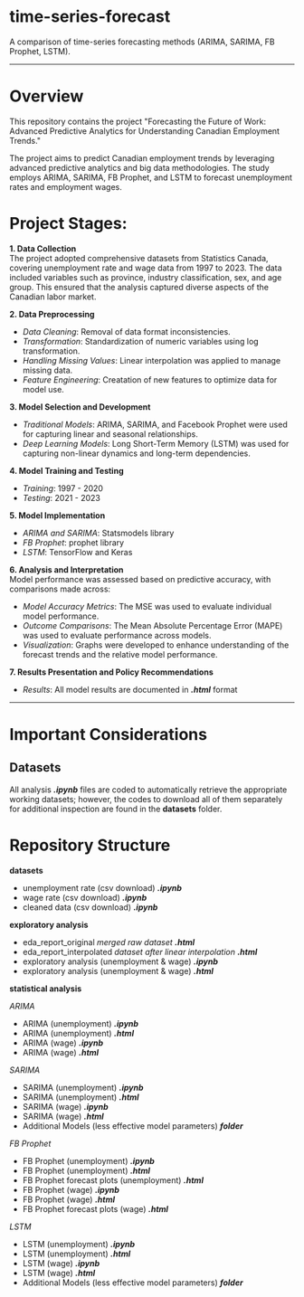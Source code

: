 # time-series-forecast
A comparison of time-series forecasting methods (ARIMA, SARIMA, FB Prophet, LSTM). 

---
# Overview
This repository contains the project "Forecasting the Future of Work: 
Advanced Predictive Analytics for Understanding Canadian Employment Trends." 

The project aims to predict Canadian employment trends by leveraging advanced predictive analytics and big data methodologies. The study employs ARIMA, SARIMA, FB Prophet, and LSTM to forecast unemployment rates and employment wages.

# Project Stages: 

**1. Data Collection**  
The project adopted comprehensive datasets from Statistics Canada, covering unemployment rate and wage data from 1997 to 2023. The data included variables such as province, industry classification, sex, and age group. This ensured that the analysis captured diverse aspects of the Canadian labor market.


**2. Data Preprocessing**  
- *Data Cleaning*: Removal of data format inconsistencies.
- *Transformation*: Standardization of numeric variables using log transformation.
- *Handling Missing Values*: Linear interpolation was applied to manage missing data.
- *Feature Engineering*: Creatation of new features to optimize data for model use.


**3. Model Selection and Development**  
- *Traditional Models*: ARIMA, SARIMA, and Facebook Prophet were used for capturing linear and seasonal relationships.
- *Deep Learning Models*: Long Short-Term Memory (LSTM) was used for capturing non-linear dynamics and long-term dependencies.


**4. Model Training and Testing**  
- *Training*: 1997 - 2020
-  *Testing*: 2021 - 2023

**5. Model Implementation**  
- *ARIMA and SARIMA*: Statsmodels library 
- *FB Prophet*: prophet library
- *LSTM*: TensorFlow and Keras 


**6. Analysis and Interpretation**  
Model performance was assessed based on predictive accuracy, with comparisons made across:
- *Model Accuracy Metrics*: The MSE was used to evaluate individual model performance.
- *Outcome Comparisons*: The Mean Absolute Percentage Error (MAPE) was used to evaluate performance across models.
- *Visualization*: Graphs were developed to enhance understanding of the forecast trends and the relative model performance.


**7. Results Presentation and Policy Recommendations**  
- *Results*: All model results are documented in ***.html*** format

---

# Important Considerations
## Datasets
All analysis ***.ipynb*** files are coded to automatically retrieve the appropriate working datasets; however, the codes to download all of them separately for additional inspection are found in the **datasets** folder.

# Repository Structure
**datasets**
- unemployment rate (csv download) ***.ipynb***
- wage rate (csv download) ***.ipynb***
- cleaned data (csv download) ***.ipynb***

**exploratory analysis**
- eda_report_original  *merged raw dataset* ***.html***
- eda_report_interpolated *dataset after linear interpolation* ***.html***
- exploratory analysis (unemployment & wage) ***.ipynb***
- exploratory analysis (unemployment & wage) ***.html***

**statistical analysis**

*ARIMA*
- ARIMA (unemployment) ***.ipynb***
- ARIMA (unemployment) ***.html***
- ARIMA (wage) ***.ipynb***
- ARIMA (wage) ***.html***

*SARIMA*
- SARIMA (unemployment) ***.ipynb***
- SARIMA (unemployment) ***.html***
- SARIMA (wage) ***.ipynb***
- SARIMA (wage) ***.html***
- Additional Models (less effective model parameters) ***folder***

*FB Prophet*
- FB Prophet (unemployment) ***.ipynb***
- FB Prophet (unemployment) ***.html***
- FB Prophet forecast plots (unemployment) ***.html***
- FB Prophet (wage) ***.ipynb***
- FB Prophet (wage) ***.html***
- FB Prophet forecast plots (wage) ***.html***

*LSTM*
- LSTM (unemployment) ***.ipynb***
- LSTM (unemployment) ***.html***
- LSTM (wage) ***.ipynb***
- LSTM (wage) ***.html***
- Additional Models (less effective model parameters) ***folder***
